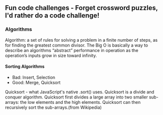 ## Fun code challenges - Forget crossword puzzles, I'd rather do a code challenge!

### Algorithms
Algorithm: a set of rules for solving a problem in a finite number of steps, as for finding the greatest common divisor.  The Big O is basically a way to describe an algorithms “abstract” performance in operation as the operation’s inputs grow in size toward infinity.

#### Sorting Algorithms
- Bad: Insert, Selection
- Good: Merge, Quicksort

Quicksort - what JavaScript's native .sort() uses.  Quicksort is a divide and conquer algorithm. Quicksort first divides a large array into two smaller sub-arrays: the low elements and the high elements. Quicksort can then recursively sort the sub-arrays.(from Wikipedia)
